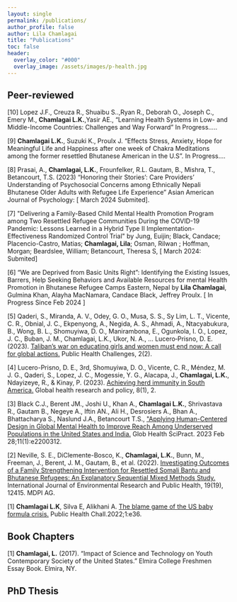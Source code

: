 ```yaml
---
layout: single 
permalink: /publications/
author_profile: false
author: Lila Chamlagai
title: "Publications"
toc: false
header:
  overlay_color: "#000"
  overlay_image: /assets/images/p-health.jpg
---
```


## Peer-reviewed

<p>  [10] Lopez J.F., Creuza R., Shuaibu S..,Ryan R., Deborah O., Joseph C., Emery M., <b>Chamlagai L.K.</b>,Yasir AE., “Learning Health Systems in Low- and Middle-Income Countries: Challenges and Way Forward” In Progress…..</p>
<p>  [9] <b>Chamlagai L.K.</b>, Suzuki K., Proulx J. “Effects Stress, Anxiety, Hope for Meaningful Life and Happiness after one week of Chakra Meditations among the former resettled Bhutanese American in the U.S”. In Progress....</p>
<p>  [8] Prasai, A., <b>Chamlagai, L.K.</b>, Frounfelker, R.L. Gautam, B., Mishra, T., Betancourt, T.S. (2023) “Honoring their Stories’: Care Providers’ Understanding of Psychosocial Concerns among Ethnically Nepali Bhutanese Older Adults with Refugee Life Experience” Asian American Journal of Psychology: [ March 2024 Submited].</p> 
<p>  [7] "Delivering a Family-Based Child Mental Health Promotion Program among Two Resettled Refugee Communities During the COVID-19 Pandemic: Lessons Learned in a Hybrid Type II Implementation-Effectiveness Randomized Control Trial" by Jung, Euijin; Black, Candace; Placencio-Castro, Matias; <b>Chamlagai, Lila</b>; Osman, Rilwan ; Hoffman, Morgan; Beardslee, William; Betancourt, Theresa S, [ March 2024: Submited]</p> 
<p>  [6] “We are Deprived from Basic Units Right”: Identifying the Existing Issues, Barrers, Help Seeking Behaviors and Available Resources for mental Health Promotion in Bhutanese Refugee Camps Eastern, Nepal by <b>Lila Chamlagai</b>, Gulmina Khan, Alayha MacNamara, Candace Black, Jeffrey Proulx. [ In Progress Since Feb 2024 ]</p> 
<p>  [5] Qaderi, S., Miranda, A. V., Odey, G. O., Musa, S. S., Sy Lim, L. T., Vicente, C. R., Obnial, J. C., Ekpenyong, A., Negida, A. S., Ahmadi, A., Ntacyabukura, B., Wong, B. L., Shomuyiwa, D. O., Manirambona, E., Ogunkola, I. O., Lopez, J. C., Buban, J. M., Chamlagai, L.K., Ukor, N. A., … Lucero‐Prisno, D. E. (2023). <a href = "https://doi.org/10.1002/puh2.80"> Taliban’s war on educating girls and women must end now: A call for global actions.</a> Public Health Challenges, 2(2). </p>
<p>  [4] Lucero-Prisno, D. E., 3rd, Shomuyiwa, D. O., Vicente, C. R., Méndez, M. J. G., Qaderi, S., Lopez, J. C., Mogessie, Y. G., Alacapa, J., <b>Chamlagai, L.K.</b>, Ndayizeye, R., &amp; Kinay, P. (2023). <a href="https://doi.org/10.1186/s41256-023-00286-2">Achieving herd immunity in South America.</a> Global health research and policy, 8(1), 2.</p> 
<p>  [3] Black C.J., Berent JM., Joshi U., Khan A., <b>Chamlagai L.K.</b>, Shrivastava R., Gautam B., Negeye A., Iftin AN., Ali H.,
Desrosiers A., Bhan A., Bhattacharya S., Naslund J.A., Betancourt T.S., <a href = "Doi: 10.9745/GHSP-D-22-00312">"Applying Human-Centered Design in Global Mental Health to Improve Reach Among Underserved Populations in the United States and India.</a> Glob Health SciPract. 2023 Feb 28;11(1):e2200312.</p>
<p>  [2] Neville, S. E., DiClemente-Bosco, K., <b>Chamlagai, L.K.</b>, Bunn, M., Freeman, J., Berent, J. M., Gautam, B., et al. (2022). <a href="https://doi.org/10.3390/ijerph19191241">Investigating Outcomes of a Family Strengthening Intervention for Resettled Somali Bantu and Bhutanese Refugees: An Explanatory Sequential Mixed Methods Study.</a> International Journal of Environmental Research and Public Health, 19(19), 12415. MDPI AG.</p>
<p>  [1] <b>Chamlagai L.K</b>, Silva E, Alikhani A. <a href="https://doi.org/10.1002/puh2.3">The blame game of the US baby formula crisis.</a> Public Health Chall.2022;1:e36.</p>

## Book Chapters

<p> [1] <b>Chamlagai, L.</b> (2017). “Impact of Science and Technology on Youth Contemporary Society of the United States.” Elmira College Freshmen Essay Book. Elmira, NY.</p>

## PhD Thesis





